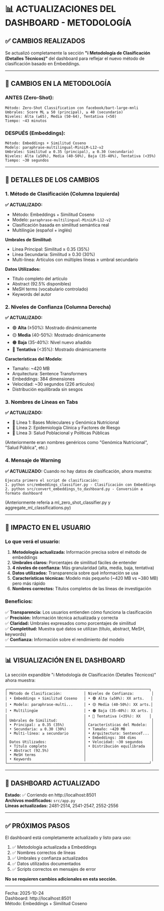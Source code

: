 # 📊 ACTUALIZACIONES DEL DASHBOARD - METODOLOGÍA

## ✅ CAMBIOS REALIZADOS

Se actualizó completamente la sección **"ℹ️ Metodología de Clasificación (Detalles Técnicos)"** del dashboard para reflejar el nuevo método de clasificación basado en Embeddings.

---

## 🔄 CAMBIOS EN LA METODOLOGÍA

### ANTES (Zero-Shot):
```
Método: Zero-Shot Classification con facebook/bart-large-mnli
Umbrales: Score ML ≥ 50 (principal), ≥ 40 (secundario)
Niveles: Alta (≥65), Media (50-64), Tentativa (<50)
Tiempo: ~43 minutos
```

### DESPUÉS (Embeddings):
```
Método: Embeddings + Similitud Coseno
Modelo: paraphrase-multilingual-MiniLM-L12-v2
Umbrales: Similitud ≥ 0.35 (principal), ≥ 0.30 (secundario)
Niveles: Alta (≥50%), Media (40-50%), Baja (35-40%), Tentativa (<35%)
Tiempo: ~30 segundos
```

---

## 📝 DETALLES DE LOS CAMBIOS

### 1. Método de Clasificación (Columna Izquierda)

**✅ ACTUALIZADO:**
- Método: Embeddings + Similitud Coseno
- Modelo: `paraphrase-multilingual-MiniLM-L12-v2`
- Clasificación basada en similitud semántica real
- Multilingüe (español + inglés)

**Umbrales de Similitud:**
- Línea Principal: Similitud ≥ 0.35 (35%)
- Línea Secundaria: Similitud ≥ 0.30 (30%)
- Multi-línea: Artículos con múltiples líneas ≥ umbral secundario

**Datos Utilizados:**
- Título completo del artículo
- Abstract (92.5% disponibles)
- MeSH terms (vocabulario controlado)
- Keywords del autor

### 2. Niveles de Confianza (Columna Derecha)

**✅ ACTUALIZADO:**
- 🟢 **Alta** (≥50%): Mostrado dinámicamente
- 🟡 **Media** (40-50%): Mostrado dinámicamente
- 🟠 **Baja** (35-40%): Nivel nuevo añadido
- 🔴 **Tentativa** (<35%): Mostrado dinámicamente

**Características del Modelo:**
- Tamaño: ~420 MB
- Arquitectura: Sentence Transformers
- Embeddings: 384 dimensiones
- Velocidad: ~30 segundos (226 artículos)
- Distribución equilibrada sin sesgos

### 3. Nombres de Líneas en Tabs

**✅ ACTUALIZADO:**
- 🧬 Línea 1: Bases Moleculares y Genómica Nutricional
- 🏥 Línea 2: Epidemiología Clínica y Factores de Riesgo
- 👥 Línea 3: Salud Poblacional y Políticas Públicas

(Anteriormente eran nombres genéricos como "Genómica Nutricional", "Salud Pública", etc.)

### 4. Mensaje de Warning

**✅ ACTUALIZADO:**
Cuando no hay datos de clasificación, ahora muestra:
```
Ejecuta primero el script de clasificación:
1. python src/embeddings_classifier.py - Clasificación con Embeddings
2. python src/convert_embeddings_to_dashboard.py - Conversión a formato dashboard
```

(Anteriormente refería a ml_zero_shot_classifier.py y aggregate_ml_classifications.py)

---

## 🎯 IMPACTO EN EL USUARIO

### Lo que verá el usuario:

1. **Metodología actualizada:** Información precisa sobre el método de embeddings
2. **Umbrales claros:** Porcentajes de similitud fáciles de entender
3. **4 niveles de confianza:** Más granularidad (alta, media, baja, tentativa)
4. **Datos utilizados:** Transparencia sobre qué información se usa
5. **Características técnicas:** Modelo más pequeño (~420 MB vs ~380 MB) pero más rápido
6. **Nombres correctos:** Títulos completos de las líneas de investigación

### Beneficios:

✅ **Transparencia:** Los usuarios entienden cómo funciona la clasificación  
✅ **Precisión:** Información técnica actualizada y correcta  
✅ **Claridad:** Umbrales expresados como porcentajes de similitud  
✅ **Completitud:** Muestra qué datos se utilizan (título, abstract, MeSH, keywords)  
✅ **Confianza:** Información sobre el rendimiento del modelo

---

## 📊 VISUALIZACIÓN EN EL DASHBOARD

La sección expandible "ℹ️ Metodología de Clasificación (Detalles Técnicos)" ahora muestra:

```
┌─────────────────────────────────────────────────────────────────┐
│ Método de Clasificación:          │ Niveles de Confianza:        │
│ • Embeddings + Similitud Coseno   │ • 🟢 Alta (≥50%): XX arts.   │
│ • Modelo: paraphrase-multi...     │ • 🟡 Media (40-50%): XX arts.│
│ • Multilingüe                     │ • 🟠 Baja (35-40%): XX arts. │
│                                   │ • 🔴 Tentativa (<35%): XX    │
│ Umbrales de Similitud:            │                              │
│ • Principal: ≥ 0.35 (35%)         │ Características del Modelo:  │
│ • Secundaria: ≥ 0.30 (30%)        │ • Tamaño: ~420 MB            │
│ • Multi-línea: ≥ secundario       │ • Arquitectura: SentenceT... │
│                                   │ • Embeddings: 384 dims       │
│ Datos Utilizados:                 │ • Velocidad: ~30 segundos    │
│ • Título completo                 │ • Distribución equilibrada   │
│ • Abstract (92.5%)                │                              │
│ • MeSH terms                      │                              │
│ • Keywords                        │                              │
└─────────────────────────────────────────────────────────────────┘
```

---

## 🚀 DASHBOARD ACTUALIZADO

**Estado:** ✅ Corriendo en http://localhost:8501  
**Archivos modificados:** `src/app.py`  
**Líneas actualizadas:** 2481-2514, 2541-2547, 2552-2556  

---

## ✅ PRÓXIMOS PASOS

El dashboard está completamente actualizado y listo para uso:

1. ✅ Metodología actualizada a Embeddings
2. ✅ Nombres correctos de líneas
3. ✅ Umbrales y confianza actualizados
4. ✅ Datos utilizados documentados
5. ✅ Scripts correctos en mensajes de error

**No se requieren cambios adicionales en esta sección.**

---

Fecha: 2025-10-24  
Dashboard: http://localhost:8501  
Método: Embeddings + Similitud Coseno  
